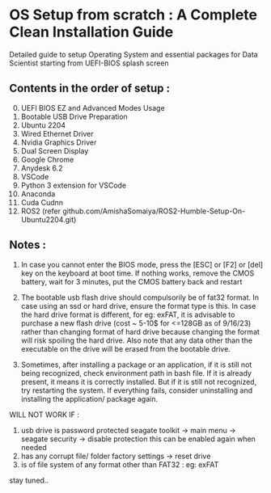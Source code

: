 # OS Setup from scratch : A Complete Clean Installation Guide 
Detailed guide to setup Operating System and essential packages for Data Scientist starting from UEFI-BIOS splash screen 

## Contents in the order of setup :

0. UEFI BIOS EZ and Advanced Modes Usage
1. Bootable USB Drive Preparation
2. Ubuntu 2204
3. Wired Ethernet Driver
4. Nvidia Graphics Driver
5. Dual Screen Display
6. Google Chrome
7. Anydesk 6.2
8. VSCode
9. Python 3 extension for VSCode 
10. Anaconda
11. Cuda Cudnn
12. ROS2 (refer github.com/AmishaSomaiya/ROS2-Humble-Setup-On-Ubuntu2204.git) 

## Notes :
1. In case you cannot enter the BIOS mode, press the [ESC] or [F2] or [del]  key on the keyboard at boot time. If nothing works, remove the CMOS battery, wait for 3 minutes, put the CMOS battery back and restart

2. The bootable usb flash drive should compulsorily be of fat32 format. In case using an ssd or hard drive, ensure the format type is this. In case the hard drive format is different, for eg: exFAT, it is advisable to purchase a new flash drive (cost ~ 5-10$ for <=128GB as of 9/16/23) rather than changing format of hard drive because changing the format will risk spoiling the hard drive. Also note that any data other than the executable on the drive will be erased from the bootable drive.

3. Sometimes, after installing a package or an application, if it is still not being recognized, check environment path in bash file. If it is already present, it means it is correctly installed. But if it is still not recognized, try restarting the system. If everything fails, consider uninstalling and installing the application/ package again. 

WILL NOT WORK IF :
1. usb drive is password protected
seagate toolkit -> main menu -> seagate security -> disable protection
this can be enabled again when needed
2. has any corrupt file/ folder
factory settings -> reset drive 
3. is of file system of any format other than FAT32 : eg: exFAT 


stay tuned..
